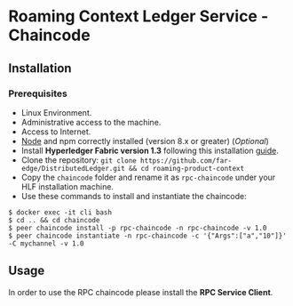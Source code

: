 # Roaming Context Ledger Service - Chaincode

## Installation
### Prerequisites
* Linux Environment.
* Administrative access to the machine.
* Access to Internet.
* [Node](https://nodejs.org/en/download/) and npm correctly installed (version 8.x or greater) (*Optional*)
* Install **Hyperledger Fabric version 1.3** following this installation [guide](https://hyperledger-fabric.readthedocs.io/en/release-1.3/getting_started.html).
* Clone the repository: `git clone https://github.com/far-edge/DistributedLedger.git && cd roaming-product-context`
* Copy the `chaincode` folder and rename it as `rpc-chaincode` under your HLF installation machine.
* Use these commands to install and instantiate the chaincode: 
```
$ docker exec -it cli bash
$ cd .. && cd chaincode
$ peer chaincode install -p rpc-chaincode -n rpc-chaincode -v 1.0
$ peer chaincode instantiate -n rpc-chaincode -c '{"Args":["a","10"]}' -C mychannel -v 1.0
```

## Usage
In order to use the RPC chaincode please install the **RPC Service Client**.
